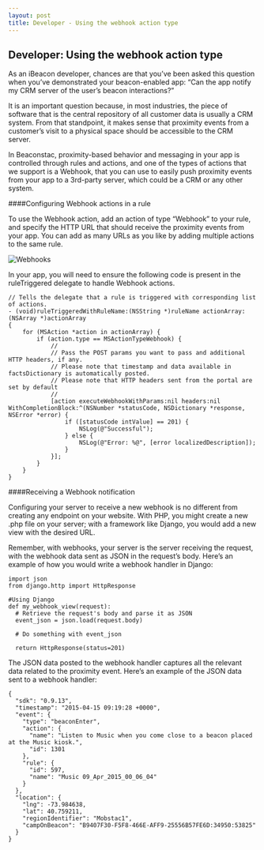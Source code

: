 ```yaml
---
layout: post
title: Developer - Using the webhook action type
---
```

## Developer: Using the webhook action type

As an iBeacon developer, chances are that you’ve been asked this question when you’ve demonstrated your beacon-enabled app: “Can the app notify my CRM server of the user’s beacon interactions?”

It is an important question because, in most industries, the piece of software that is the central repository of all customer data is usually a CRM system. From that standpoint, it makes sense that proximity events from a customer’s visit to a physical space should be accessible to the CRM server.

In Beaconstac, proximity-based behavior and messaging in your app is controlled through rules and actions, and one of the types of actions that we support is a Webhook, that you can use to easily push proximity events from your app to a 3rd-party server, which could be a CRM or any other system.

####Configuring Webhook actions in a rule

To use the Webhook action, add an action of type “Webhook” to your rule, and specify the HTTP URL that should receive the proximity events from your app. You can add as many URLs as you like by adding multiple actions to the same rule.

![Webhooks](http://i.imgur.com/4mpukyx.png)

In your app, you will need to ensure the following code is present in the ruleTriggered delegate to handle Webhook actions.

    // Tells the delegate that a rule is triggered with corresponding list of actions.
    - (void)ruleTriggeredWithRuleName:(NSString *)ruleName actionArray:(NSArray *)actionArray
    {
        for (MSAction *action in actionArray) {
            if (action.type == MSActionTypeWebhook) {
                //
                // Pass the POST params you want to pass and additional HTTP headers, if any.
                // Please note that timestamp and data available in factsDictionary is automatically posted.
                // Please note that HTTP headers sent from the portal are set by default
                //
                [action executeWebhookWithParams:nil headers:nil WithCompletionBlock:^(NSNumber *statusCode, NSDictionary *response, NSError *error) {
                    if ([statusCode intValue] == 201) {
                        NSLog(@"Successful");
                    } else {
                        NSLog(@"Error: %@", [error localizedDescription]);
                    }
                }];
            }
        }
    }

####Receiving a Webhook notification

Configuring your server to receive a new webhook is no different from creating any endpoint on your website. With PHP, you might create a new .php file on your server; with a framework like Django, you would add a new view with the desired URL.

Remember, with webhooks, your server is the server receiving the request, with the webhook data sent as JSON in the request’s body. Here’s an example of how you would write a webhook handler in Django:

    import json
    from django.http import HttpResponse

    #Using Django
    def my_webhook_view(request):
      # Retrieve the request's body and parse it as JSON
      event_json = json.load(request.body)

      # Do something with event_json

      return HttpResponse(status=201)

The JSON data posted to the webhook handler captures all the relevant data related to the proximity event. Here’s an example of the JSON data sent to a webhook handler:

    {
      "sdk": "0.9.13",
      "timestamp": "2015-04-15 09:19:28 +0000",
      "event": {
        "type": "beaconEnter",
        "action": {
          "name": "Listen to Music when you come close to a beacon placed at the Music kiosk.",
          "id": 1301
        },
        "rule": {
          "id": 597,
          "name": "Music 09_Apr_2015_00_06_04"
        }
      },
      "location": {
        "lng": -73.984638,
        "lat": 40.759211,
        "regionIdentifier": "Mobstac1",
        "campOnBeacon": "B9407F30-F5F8-466E-AFF9-25556B57FE6D:34950:53825"
      }
    }
